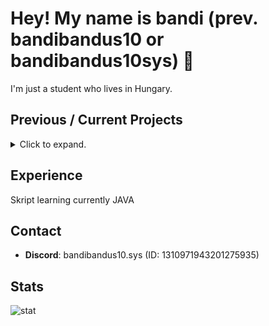 # Hey! My name is bandi (prev. bandibandus10 or bandibandus10sys) 👋
I'm just a student who lives in Hungary.

## Previous / Current Projects
<details>
 <summary>Click to expand.</summary>
 
 * **AzureNetwork (2025)**
   * Server Development
</details>

## Experience
Skript
learning currently JAVA

## Contact
- **Discord**: bandibandus10.sys (ID: 1310971943201275935)

## Stats
![stat](https://github-readme-stats.vercel.app/api/top-langs?username=bandibandus10sys&show_icons=true&theme=tokyonight&layout=compact)
